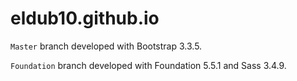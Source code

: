# eldub10.github.io

`Master` branch developed with Bootstrap 3.3.5.

`Foundation` branch developed with Foundation 5.5.1 and Sass 3.4.9.

